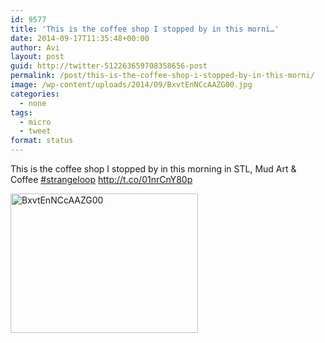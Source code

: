 ```yaml
---
id: 9577
title: 'This is the coffee shop I stopped by in this morni…'
date: 2014-09-17T11:35:48+00:00
author: Avi
layout: post
guid: http://twitter-512263659708358656-post
permalink: /post/this-is-the-coffee-shop-i-stopped-by-in-this-morni/
image: /wp-content/uploads/2014/09/BxvtEnNCcAAZG00.jpg
categories:
  - none
tags:
  - micro
  - tweet
format: status
---
```

This is the coffee shop I stopped by in this morning in STL, Mud Art & Coffee [#strangeloop](http://twitter.com/search?q=%23strangeloop) http://t.co/01nrCnY80p

<img width="300" height="223" src="http://aviflax.com/wp-content/uploads/2014/09/BxvtEnNCcAAZG00-300x223.jpg" class="attachment-medium" alt="BxvtEnNCcAAZG00" />